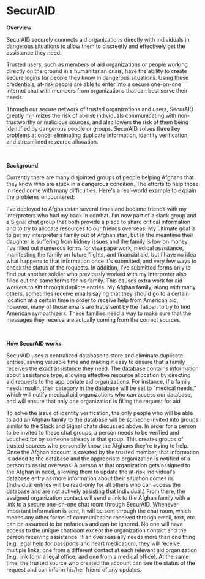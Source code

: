 # SecurAID

**Overview**

SecurAID securely connects aid organizations directly with individuals in dangerous situations to allow them to discreetly and effectively get the assistance they need. 

Trusted users, such as members of aid organizations or people working directly on the ground in a humanitarian crisis, have the ability to create secure logins for people they know in dangerous situations. Using these credentials, at-risk people are able to enter into a secure one-on-one internet chat with members from organizations that can best serve their needs. 

Through our secure network of trusted organizations and users, SecurAID greatly minimizes the risk of at-risk individuals communicating with non-trustworthy or malicious sources, and also lowers the risk of them being identified by dangerous people or groups. SecurAID solves three key problems at once: eliminating duplicate information, identity verification, and streamlined resource allocation.  

&emsp;

**Background**

Currently there are many disjointed groups of people helping Afghans that they know who are stuck in a dangerous condition.  The efforts to help those in need come with many difficulties. Here's a real-world example to explain the problems encountered:

I've deployed to Afghanistan several times and became friends with my interpreters who had my back in combat.  I'm now part of a slack group and a Signal chat group that both provide a place to share critical information and to try to allocate resources to our friends overseas.  My ultimate goal is to get my interpreter's family out of Afghanistan, but in the meantime their daughter is suffering from kidney issues and the family is low on money.  I've filled out numerous forms for visa paperwork, medical assistance, manifesting the family on future flights, and financial aid, but I have no idea what happens to that information once it's submitted, and very few ways to check the status of the requests.  In addition, I've submitted forms only to find out another soldier who previously worked with my interpreter also filled out the same forms for his family.  This causes extra work for aid workers to sift through duplicte entries.  My Afghan family, along with many others, sometimes receive emails saying that they should go to a certain location at a certain time in order to receive help from American aid, however, many of those emails are traps sent by the Taliban to try to find American sympathizers.  These families need a way to make sure that the messages they receive are actually coming from the correct sources. 

&emsp;
&emsp;

**How SecurAID works**

SecurAID uses a centralized database to store and eliminate duplicate entries, saving valuable time and making it easy to ensure that a family receives the exact assistance they need. The database contains information about assistance type, allowing effective resource allocation by directing aid requests to the appropriate aid organizations. For instance, if a family needs insulin, their category in the database will be set to "medical needs," which will notify medical aid organizations who can access our database, and will ensure that only one organization is filling the request for aid.

To solve the issue of identity verification, the only people who will be able to add an Afghan family to the database will be someone invited into groups similar to the Slack and Signal chats discussed above. In order for a person to be invited to these chat groups, a person needs to be verified and vouched for by someone already in that group.  This creates groups of trusted sources who personally know the Afghans they're trying to help. Once the Afghan account is created by the trusted member, that information is added to the database and the appropriate organization is notified of a person to assist overseas. A person at that organization gets assigned to the Afghan in need, allowing them to update the at-risk individual's database entry as more information about their situation comes in. (Individual entries will be read-only for all others who can access the database and are not actively assisting that individual.) From there, the assigned organization contact will send a link to the Afghan family with a link to a secure one-on-one chat room through SecurAID. Whenever important information is sent, it will be sent through the chat room, which means any other forms of communication received through email, text, etc. can be assumed to be nefarious and can be ignored. No one will have access to the unique chatroom except the organization contact and the person receiving assistance. If an overseas ally needs more than one thing (e.g. legal help for passports and heart medication), they will receive multiple links, one from a different contact at each relevant aid organization (e.g. link fomr a legal office, and one from a medical office). At the same time, the trusted source who created the account can see the status of the request and can inform his/her friend of any updates.
